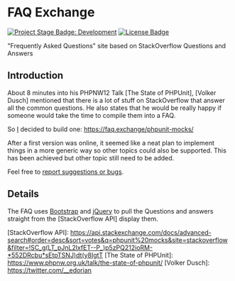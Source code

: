 
FAQ Exchange
==================

[![Project Stage Badge: Development]][Project Stage Page]
[![License Badge]][GPL-3.0+]

"Frequently Asked Questions" site based on StackOverflow Questions and Answers

 Introduction
--------------

About 8 minutes into his PHPNW12 Talk [The State of PHPUnit], [Volker Dusch] mentioned that there is a lot of stuff on StackOverflow that answer all the common questions.
He also states that he would be really happy if someone would take the time to compile them into a FAQ.

So [I][Potherca] decided to build one: https://faq.exchange/phpunit-mocks/

After a first version was online, it seemed like a neat plan to implement things in a more generic way so other topics could also be supported. This has been achieved but other topic still need to be added.

Feel free to [report suggestions or bugs].

 Details
---------

The FAQ uses [Bootstrap] and [jQuery] to pull the Questions and answers straight from the [StackOverflow API] display them.

[Bootstrap]: https://getbootstrap.com/
[jQuery]: https://jquery.com/
[report suggestions or bugs]: https://github.com/potherca/faq.exchange/issues/new
[StackOverflow API]: https://api.stackexchange.com/docs/advanced-search#order=desc&sort=votes&q=phpunit%20mocks&site=stackoverflow&filter=!SC_g(LT_pJnL2lxfET--P_)p5zPQ212ioRM-*552DRcbu*sEtpTSNJ)dt(y8IgtT
[The State of PHPUnit]: https://www.phpnw.org.uk/talk/the-state-of-phpunit/
[Volker Dusch]: https://twitter.com/__edorian

[GPL-3.0+]: ./LICENSE
[Potherca]: https://pother.ca/

[License Badge]: https://img.shields.io/badge/License-GPL--3.0%2B-lightgray.svg
[Project Stage Badge: Development]: https://img.shields.io/badge/Project%20Stage-Development-yellowgreen.svg

[Project Stage Page]: https://bl.ocks.org/potherca/raw/a2ae67caa3863a299ba0/
